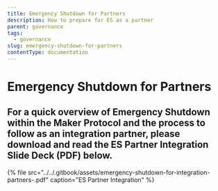 ```yaml
---
title: Emergency Shutdown for Partners
description: How to prepare for ES as a partner
parent: governance
tags:
  - governance
slug: emergency-shutdown-for-partners
contentType: documentation
---
```


# Emergency Shutdown for Partners

## **For a quick overview of Emergency Shutdown within the Maker Protocol and the process to follow as an integration partner, please download and read the ES Partner Integration Slide Deck \(PDF\) below.**

{% file src="../../.gitbook/assets/emergency-shutdown-for-integration-partners-.pdf" caption="ES Partner Integration" %}
